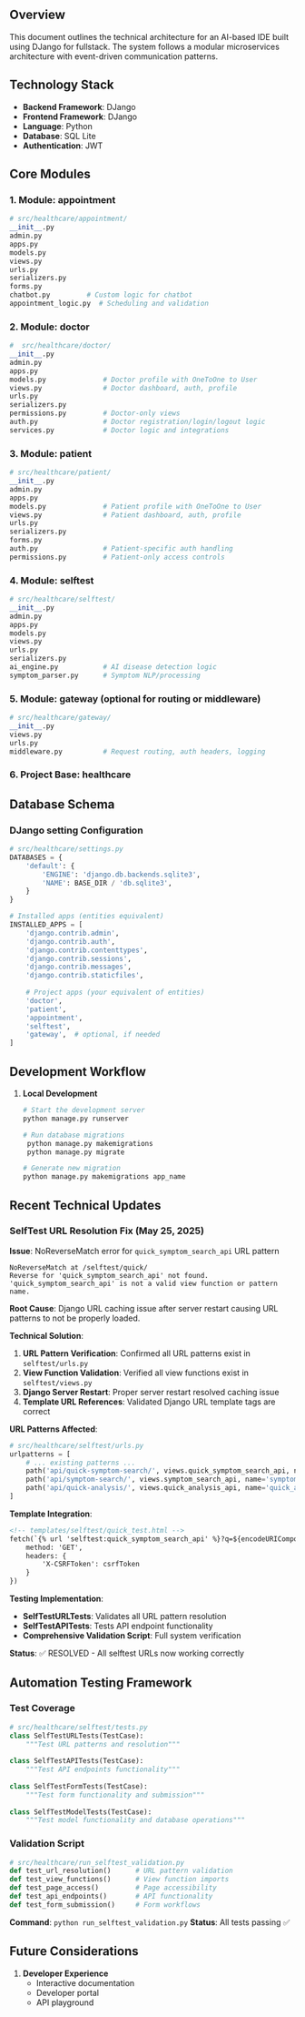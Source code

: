 ## Overview

This document outlines the technical architecture for an AI-based IDE built using DJango for fullstack. The system follows a modular microservices architecture with event-driven communication patterns.

## Technology Stack

- **Backend Framework**: DJango
- **Frontend Framework**: DJango
- **Language**: Python
- **Database**: SQL Lite
- **Authentication**: JWT

## Core Modules

### 1. Module: appointment

```python
# src/healthcare/appointment/
__init__.py
admin.py
apps.py
models.py
views.py
urls.py
serializers.py
forms.py
chatbot.py         # Custom logic for chatbot
appointment_logic.py  # Scheduling and validation
```

### 2. Module: doctor

```python
#  src/healthcare/doctor/
__init__.py
admin.py
apps.py
models.py              # Doctor profile with OneToOne to User
views.py               # Doctor dashboard, auth, profile
urls.py
serializers.py
permissions.py         # Doctor-only views
auth.py                # Doctor registration/login/logout logic
services.py            # Doctor logic and integrations
```

### 3. Module: patient

```python
# src/healthcare/patient/
__init__.py
admin.py
apps.py
models.py              # Patient profile with OneToOne to User
views.py               # Patient dashboard, auth, profile
urls.py
serializers.py
forms.py
auth.py                # Patient-specific auth handling
permissions.py         # Patient-only access controls
```

### 4. Module: selftest

```python
# src/healthcare/selftest/
__init__.py
admin.py
apps.py
models.py
views.py
urls.py
serializers.py
ai_engine.py           # AI disease detection logic
symptom_parser.py      # Symptom NLP/processing
```

### 5. Module: gateway (optional for routing or middleware)

```python
# src/healthcare/gateway/
__init__.py
views.py
urls.py
middleware.py          # Request routing, auth headers, logging
```

### 6. Project Base: healthcare

## Database Schema

### DJango setting Configuration

```python
# src/healthcare/settings.py
DATABASES = {
    'default': {
        'ENGINE': 'django.db.backends.sqlite3',
        'NAME': BASE_DIR / 'db.sqlite3',
    }
}

# Installed apps (entities equivalent)
INSTALLED_APPS = [
    'django.contrib.admin',
    'django.contrib.auth',
    'django.contrib.contenttypes',
    'django.contrib.sessions',
    'django.contrib.messages',
    'django.contrib.staticfiles',
    
    # Project apps (your equivalent of entities)
    'doctor',
    'patient',
    'appointment',
    'selftest',
    'gateway',  # optional, if needed
]
```

## Development Workflow

1. **Local Development**

   ```bash
   # Start the development server
   python manage.py runserver

   # Run database migrations
    python manage.py makemigrations
    python manage.py migrate

   # Generate new migration
   python manage.py makemigrations app_name
   ```


## Recent Technical Updates

### SelfTest URL Resolution Fix (May 25, 2025)

**Issue**: NoReverseMatch error for `quick_symptom_search_api` URL pattern
```
NoReverseMatch at /selftest/quick/
Reverse for 'quick_symptom_search_api' not found. 'quick_symptom_search_api' is not a valid view function or pattern name.
```

**Root Cause**: Django URL caching issue after server restart causing URL patterns to not be properly loaded.

**Technical Solution**:
1. **URL Pattern Verification**: Confirmed all URL patterns exist in `selftest/urls.py`
2. **View Function Validation**: Verified all view functions exist in `selftest/views.py`
3. **Django Server Restart**: Proper server restart resolved caching issue
4. **Template URL References**: Validated Django URL template tags are correct

**URL Patterns Affected**:
```python
# src/healthcare/selftest/urls.py
urlpatterns = [
    # ... existing patterns ...
    path('api/quick-symptom-search/', views.quick_symptom_search_api, name='quick_symptom_search_api'),
    path('api/symptom-search/', views.symptom_search_api, name='symptom_search_api'),
    path('api/quick-analysis/', views.quick_analysis_api, name='quick_analysis_api'),
]
```

**Template Integration**:
```html
<!-- templates/selftest/quick_test.html -->
fetch(`{% url 'selftest:quick_symptom_search_api' %}?q=${encodeURIComponent(searchQuery)}`, {
    method: 'GET',
    headers: {
        'X-CSRFToken': csrfToken
    }
})
```

**Testing Implementation**:
- **SelfTestURLTests**: Validates all URL pattern resolution
- **SelfTestAPITests**: Tests API endpoint functionality
- **Comprehensive Validation Script**: Full system verification

**Status**: ✅ RESOLVED - All selftest URLs now working correctly

## Automation Testing Framework

### Test Coverage
```python
# src/healthcare/selftest/tests.py
class SelfTestURLTests(TestCase):
    """Test URL patterns and resolution"""
    
class SelfTestAPITests(TestCase):
    """Test API endpoints functionality"""
    
class SelfTestFormTests(TestCase):
    """Test form functionality and submission"""
    
class SelfTestModelTests(TestCase):
    """Test model functionality and database operations"""
```

### Validation Script
```python
# src/healthcare/run_selftest_validation.py
def test_url_resolution()      # URL pattern validation
def test_view_functions()      # View function imports
def test_page_access()         # Page accessibility
def test_api_endpoints()       # API functionality
def test_form_submission()     # Form workflows
```

**Command**: `python run_selftest_validation.py`
**Status**: All tests passing ✅

## Future Considerations

1. **Developer Experience**
   - Interactive documentation
   - Developer portal
   - API playground